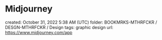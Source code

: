 # Midjourney

created: October 31, 2022 5:38 AM (UTC)
folder: BOOKMRKS-MTHRFCKR / DESGN-MTHRFCKR / Design
tags: graphic design
url: https://www.midjourney.com/app